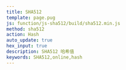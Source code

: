 ```yaml
---
title: SHA512
template: page.pug
js: function/js-sha512/build/sha512.min.js
method: sha512
action: Hash
auto_update: true
hex_input: true
description: SHA512 哈希值
keywords: SHA512,online,hash
---
```

